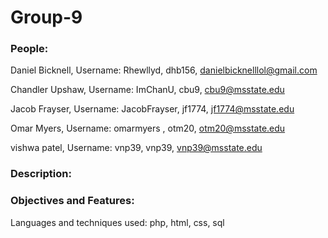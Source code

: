 # Group-9
### People:

Daniel Bicknell, Username: Rhewllyd, dhb156, danielbicknelllol@gmail.com

Chandler Upshaw, Username: ImChanU, cbu9, cbu9@msstate.edu

Jacob Frayser, Username: JacobFrayser, jf1774, jf1774@msstate.edu

Omar Myers, Username: omarmyers , otm20, otm20@msstate.edu

vishwa patel, Username: vnp39, vnp39, vnp39@msstate.edu

### Description:

### Objectives and Features:

Languages and techniques used: php, html, css, sql
